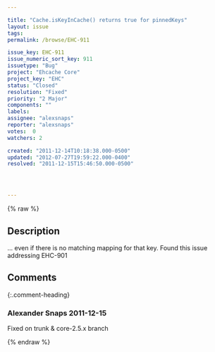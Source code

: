 ```yaml
---

title: "Cache.isKeyInCache() returns true for pinnedKeys"
layout: issue
tags: 
permalink: /browse/EHC-911

issue_key: EHC-911
issue_numeric_sort_key: 911
issuetype: "Bug"
project: "Ehcache Core"
project_key: "EHC"
status: "Closed"
resolution: "Fixed"
priority: "2 Major"
components: ""
labels: 
assignee: "alexsnaps"
reporter: "alexsnaps"
votes:  0
watchers: 2

created: "2011-12-14T10:18:38.000-0500"
updated: "2012-07-27T19:59:22.000-0400"
resolved: "2011-12-15T15:46:50.000-0500"




---
```


{% raw %}

## Description

<div markdown="1" class="description">

... even if there is no matching mapping for that key.
Found this issue addressing EHC-901

</div>

## Comments


{:.comment-heading}
### **Alexander Snaps** <span class="date">2011-12-15</span>

<div markdown="1" class="comment">

Fixed on trunk & core-2.5.x branch

</div>



{% endraw %}
